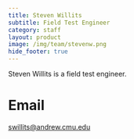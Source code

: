 ```yaml
---
title: Steven Willits
subtitle: Field Test Engineer
category: staff
layout: product
image: /img/team/stevenw.png
hide_footer: true
---
```


Steven Willits is a field test engineer.

# Email #
swillits@andrew.cmu.edu
